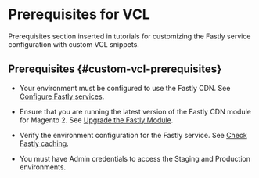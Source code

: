 

# Prerequisites for VCL

Prerequisites section inserted in tutorials for customizing the Fastly service configuration with custom VCL snippets.

## Prerequisites {#custom-vcl-prerequisites}

- Your environment must be configured to use the Fastly CDN. See [Configure Fastly services](/help/cloud-guide/cdn/fastly-configuration.md).

-  Ensure that you are running the latest version of the Fastly CDN module for Magento 2. See [Upgrade the Fastly Module](/help/cloud-guide/cdn/fastly-configuration.md#upgrade-fastly-module).

-  Verify the environment configuration for the Fastly service. See [Check Fastly caching](/help/cloud-guide/launch/checklist.md#verify-fastly-caching).

-  You must have Admin credentials to access the Staging and Production environments.